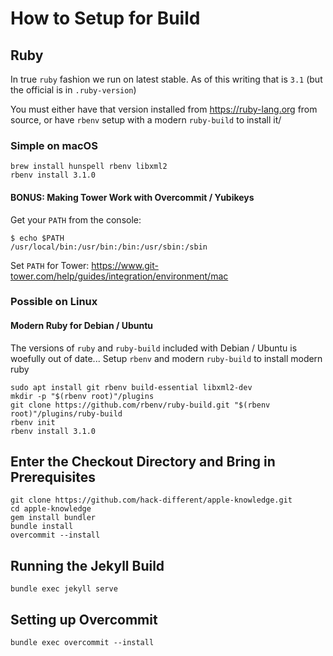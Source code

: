 # How to Setup for Build

## Ruby

In true `ruby` fashion we run on latest stable.  As of this writing that is `3.1` (but the official is
in `.ruby-version`)

You must either have that version installed from <https://ruby-lang.org> from source, or have `rbenv` setup with a
modern `ruby-build` to install it/

### Simple on macOS

```shell
brew install hunspell rbenv libxml2
rbenv install 3.1.0
```

#### BONUS: Making Tower Work with Overcommit / Yubikeys

Get your `PATH` from the console:

```shell
$ echo $PATH
/usr/local/bin:/usr/bin:/bin:/usr/sbin:/sbin
```

Set `PATH` for Tower: <https://www.git-tower.com/help/guides/integration/environment/mac>

### Possible on Linux

#### Modern Ruby for Debian / Ubuntu

The versions of `ruby` and `ruby-build` included with Debian / Ubuntu is woefully out of date... Setup `rbenv` and
modern `ruby-build` to install modern ruby

```shell
sudo apt install git rbenv build-essential libxml2-dev
mkdir -p "$(rbenv root)"/plugins
git clone https://github.com/rbenv/ruby-build.git "$(rbenv root)"/plugins/ruby-build
rbenv init
rbenv install 3.1.0
```

## Enter the Checkout Directory and Bring in Prerequisites

```shell
git clone https://github.com/hack-different/apple-knowledge.git
cd apple-knowledge
gem install bundler
bundle install
overcommit --install
```

## Running the Jekyll Build

```shell
bundle exec jekyll serve
```

## Setting up Overcommit

```shell
bundle exec overcommit --install
```
